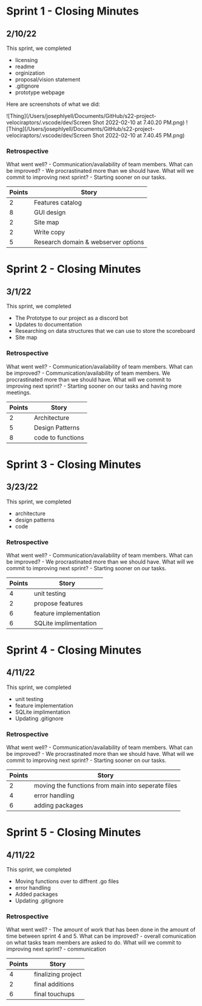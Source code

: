 # Sprint 1 - Closing Minutes
## 2/10/22

This sprint, we completed
* licensing
* readme
* orginization
* proposal/vision statement
* .gitignore
* prototype webpage

Here are screenshots of what we did:

![Thing](/Users/josephlyell/Documents/GitHub/s22-project-velociraptors/.vscode/dev/Screen Shot 2022-02-10 at 7.40.20 PM.png)
![Thing](/Users/josephlyell/Documents/GitHub/s22-project-velociraptors/.vscode/dev/Screen Shot 2022-02-10 at 7.40.45 PM.png)

### Retrospective

What went well? - Communication/availability of team members.
What can be improved? - We procrastinated more than we should have.
What will we commit to improving next sprint? - Starting sooner on our tasks.

Points | Story
-------|--------
2      | Features catalog
8      | GUI design
2      | Site map
2      | Write copy
5      | Research domain & webserver options

# Sprint 2 - Closing Minutes
## 3/1/22

This sprint, we completed
* The Prototype to our project as a discord bot
* Updates to documentation 
* Researching on data structures that we can use to store the scoreboard
* Site map


### Retrospective

What went well? - Communication/availability of team members.
What can be improved? - Communication/availability of team members. We procrastinated more than we should have.
What will we commit to improving next sprint? - Starting sooner on our tasks and having more meetings.

Points | Story
-------|--------
2      | Architecture
5      | Design Patterns
8      | code to functions

# Sprint 3 - Closing Minutes
## 3/23/22

This sprint, we completed
* architecture 
* design patterns
* code

### Retrospective

What went well? - Communication/availability of team members.
What can be improved? - We procrastinated more than we should have.
What will we commit to improving next sprint? - Starting sooner on our tasks.

Points | Story
-------|--------
4      | unit testing 
2      | propose features
6      | feature implementation 
6      | SQLite implimentation


# Sprint 4 - Closing Minutes
## 4/11/22

This sprint, we completed
* unit testing 
* feature implementation
* SQLite implimentation
* Updating .gitignore

### Retrospective

What went well? - Communication/availability of team members.
What can be improved? - We procrastinated more than we should have.
What will we commit to improving next sprint? - Starting sooner on our tasks.

Points | Story
-------|--------
2      | moving the functions from main into seperate files
4      | error handling
6      | adding packages



# Sprint 5 - Closing Minutes
## 4/11/22

This sprint, we completed
* Moving functions over to diffrent .go files 
* error handling
* Added packages
* Updating .gitignore

### Retrospective

What went well? - The amount of work that has been done in the amount of time between sprint 4 and 5.
What can be improved? - overall comunication on what tasks team members are asked to do.
What will we commit to improving next sprint? - communication

Points | Story
-------|--------
4      | finalizing project
2      | final additions
6      | final touchups 
